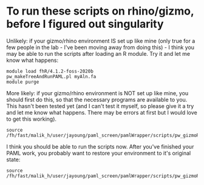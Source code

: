 # To run these scripts on rhino/gizmo, before I figured out singularity

Unlikely: if your gizmo/rhino environment IS set up like mine (only true for a few people in the lab - I've been moving away from doing this) - I think you may be able to run the scripts after loading an R module. Try it and let me know what happens:
```
module load fhR/4.1.2-foss-2020b
pw_makeTreeAndRunPAML.pl myAln.fa
module purge
```

More likely: if your gizmo/rhino environment is NOT set up like mine, you should first do this, so that the necessary programs are available to you.  This hasn't been tested yet (and I can't test it myself, so please give it a try and let me know what happens. There may be errors at first but I would love to get this working).
```
source /fh/fast/malik_h/user/jayoung/paml_screen/pamlWrapper/scripts/pw_gizmoRhinoEnvironmentSetup.sh
```
I think you should be able to run the scripts now. After you've finished your PAML work, you probably want to restore your environment to it's original state:
```
source /fh/fast/malik_h/user/jayoung/paml_screen/pamlWrapper/scripts/pw_gizmoRhinoEnvironmentRestore.sh
```
